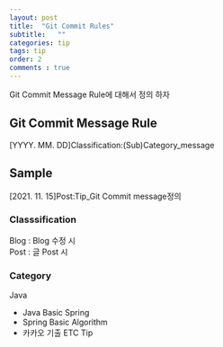 ```yaml
---
layout: post
title:  "Git Commit Rules"
subtitle:   ""
categories: tip
tags: tip
order: 2
comments : true
---
```

Git Commit Message Rule에 대해서 정의 하자
## Git Commit Message Rule
[YYYY. MM. DD]Classification:(Sub)Category_message

## Sample
[2021. 11. 15]Post:Tip_Git Commit message정의

### Classsification
Blog : Blog 수정 시 <br> 
Post : 글 Post 시

### Category
Java
 - Java Basic
Spring
 - Spring Basic
Algorithm
 - 카카오 기출
ETC
Tip